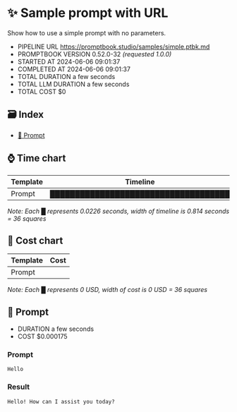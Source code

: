 # ✨ Sample prompt with URL

Show how to use a simple prompt with no parameters.

-   PIPELINE URL https://promptbook.studio/samples/simple.ptbk.md
-   PROMPTBOOK VERSION 0.52.0-32 _(requested 1.0.0)_
-   STARTED AT 2024-06-06 09:01:37
-   COMPLETED AT 2024-06-06 09:01:37
-   TOTAL DURATION a few seconds
-   TOTAL LLM DURATION a few seconds
-   TOTAL COST $0

## 🗃 Index

-   [💬 Prompt](#-prompt)

## ⌚ Time chart

| Template | Timeline                             |
| -------- | ------------------------------------ |
| Prompt   | ████████████████████████████████████ |

_Note: Each █ represents 0.0226 seconds, width of timeline is 0.814 seconds = 36 squares_

## 💸 Cost chart

| Template | Cost |
| -------- | ---- |
| Prompt   |      |

_Note: Each █ represents 0 USD, width of cost is 0 USD = 36 squares_

## 💬 Prompt

-   DURATION a few seconds
-   COST $0.000175

### Prompt

```
Hello
```

### Result

```
Hello! How can I assist you today?
```
